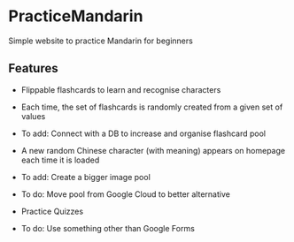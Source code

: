 # PracticeMandarin
Simple website to practice Mandarin for beginners

 ## Features
  
 - Flippable flashcards to learn and recognise characters
 - Each time, the set of flashcards is randomly created from a given set of values
 - To add: <Improvement> Connect with a DB to increase and organise flashcard pool

 - A new random Chinese character (with meaning) appears on homepage each time it is loaded
 - To add: <Feature> Create a bigger image pool
 - To do: <Improvement> Move pool from Google Cloud to better alternative

 - Practice Quizzes
 - To do: <Improvement> Use something other than Google Forms

